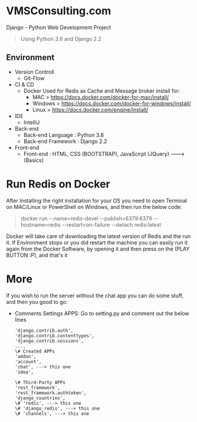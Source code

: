 # VMSConsulting.com

Django - Python Web Development Project
> Using Python 3.8 and Django 2.2

## Environment

- Version Controll
    - Git-Flow
- CI & CD
    - Docker Used for Redis as Cache and Message broker
    install for:
      - MAC > https://docs.docker.com/docker-for-mac/install/
      - Windows > https://docs.docker.com/docker-for-windows/install/
      - Linux > https://docs.docker.com/engine/install/
- IDE
    - IntelliJ
- Back-end
    - Back-end Language : Python 3.8
    - Back-end Framework : Django 2.2
- Front-end
    - Front-end : HTML, CSS (BOOTSTRAP), JavaScirpt (JQuery) --->(Basics)
    
# Run Redis on Docker
After Installing the right installation for your OS you need to open Terminal on MAC/Linux or PowerShell on Windows, and then run the below code:

> docker run --name=redis-devel --publish=6379:6379 --hostname=redis --restart=on-failure --detach redis:latest

Docker will take care of downloading the latest version of Redis and the run it.
If Environment stops or you did restart the machine you can easily run it again from the Docker Software, by opening it and then press on the (PLAY BUTTON :P), and that's it

# More
If you wish to run the server without the chat app you can do some stuff, and then you good to go:

- Comments Settings APPS:
    Go to setting.py and comment out the below lines
    ```
    'django.contrib.auth',
    'django.contrib.contenttypes',
    'django.contrib.sessions',
    ....
    \# Created APPs
    'addon',
    'account',
    'chat', ---> this one
    'idea',

    \# Third-Party APPs
    'rest_framework',
    'rest_framework.authtoken',
    'django_countries',
    \# 'redis', ---> this one
    \# 'django_redis', ---> this one
    \# 'channels', ---> this one
    ```

